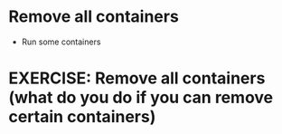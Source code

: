 # Remove all containers

- Run some containers

# EXERCISE: Remove all containers (what do you do if you can remove certain containers)